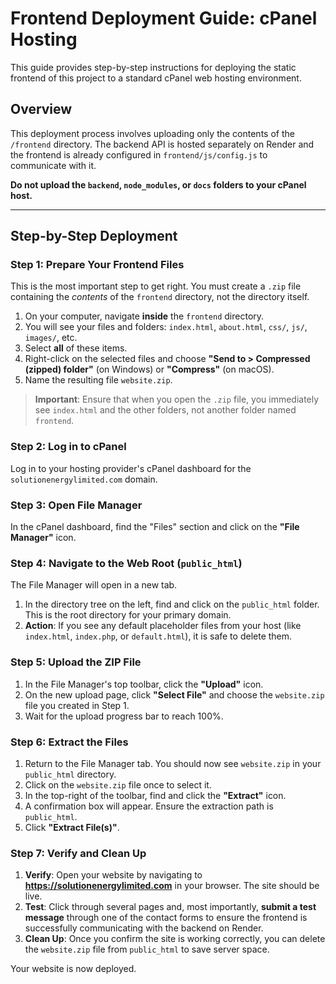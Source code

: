 # Frontend Deployment Guide: cPanel Hosting

This guide provides step-by-step instructions for deploying the static frontend of this project to a standard cPanel web hosting environment.

## Overview

This deployment process involves uploading only the contents of the `/frontend` directory. The backend API is hosted separately on Render and the frontend is already configured in `frontend/js/config.js` to communicate with it.

**Do not upload the `backend`, `node_modules`, or `docs` folders to your cPanel host.**

---

## Step-by-Step Deployment

### Step 1: Prepare Your Frontend Files

This is the most important step to get right. You must create a `.zip` file containing the *contents* of the `frontend` directory, not the directory itself.

1.  On your computer, navigate **inside** the `frontend` directory.
2.  You will see your files and folders: `index.html`, `about.html`, `css/`, `js/`, `images/`, etc.
3.  Select **all** of these items.
4.  Right-click on the selected files and choose **"Send to > Compressed (zipped) folder"** (on Windows) or **"Compress"** (on macOS).
5.  Name the resulting file `website.zip`.

> **Important**: Ensure that when you open the `.zip` file, you immediately see `index.html` and the other folders, not another folder named `frontend`.

### Step 2: Log in to cPanel

Log in to your hosting provider's cPanel dashboard for the `solutionenergylimited.com` domain.

### Step 3: Open File Manager

In the cPanel dashboard, find the "Files" section and click on the **"File Manager"** icon.

### Step 4: Navigate to the Web Root (`public_html`)

The File Manager will open in a new tab.

1.  In the directory tree on the left, find and click on the `public_html` folder. This is the root directory for your primary domain.
2.  **Action**: If you see any default placeholder files from your host (like `index.html`, `index.php`, or `default.html`), it is safe to delete them.

### Step 5: Upload the ZIP File

1.  In the File Manager's top toolbar, click the **"Upload"** icon.
2.  On the new upload page, click **"Select File"** and choose the `website.zip` file you created in Step 1.
3.  Wait for the upload progress bar to reach 100%.

### Step 6: Extract the Files

1.  Return to the File Manager tab. You should now see `website.zip` in your `public_html` directory.
2.  Click on the `website.zip` file once to select it.
3.  In the top-right of the toolbar, find and click the **"Extract"** icon.
4.  A confirmation box will appear. Ensure the extraction path is `public_html`.
5.  Click **"Extract File(s)"**.

### Step 7: Verify and Clean Up

1.  **Verify**: Open your website by navigating to **https://solutionenergylimited.com** in your browser. The site should be live.
2.  **Test**: Click through several pages and, most importantly, **submit a test message** through one of the contact forms to ensure the frontend is successfully communicating with the backend on Render.
3.  **Clean Up**: Once you confirm the site is working correctly, you can delete the `website.zip` file from `public_html` to save server space.

Your website is now deployed.
